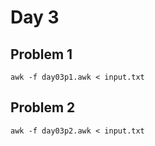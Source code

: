 # Day 3

## Problem 1

    awk -f day03p1.awk < input.txt

## Problem 2

    awk -f day03p2.awk < input.txt

